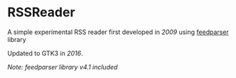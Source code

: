 # RSSReader
A simple experimental RSS reader first developed in _*2009*_ using [feedparser](https://pypi.python.org/pypi/feedparser) library

Updated to GTK3 in *2016*.

*Note: feedparser library v4.1 included*
